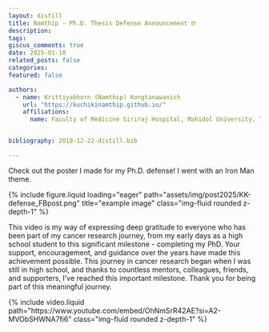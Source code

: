 ```yaml
---
layout: distill
title: Namthip - Ph.D. Thesis Defense Announcement 🤓
description: 
tags: 
giscus_comments: true
date: 2025-01-10
related_posts: false
categories: 
featured: false

authors:
  - name: Krittiyabhorn (Namthip) Kongtanawanich
    url: "https://kuchikinamthip.github.io/"
    affiliations:
      name: Faculty of Medicine Siriraj Hospital, Mahidol University, Thailand


bibliography: 2018-12-22-distill.bib

---
```

Check out the poster I made for my Ph.D. defense! I went with an Iron Man theme.

<div class="row">
    <div class="col-sm mt-3 mt-md-0">
        {% include figure.liquid loading="eager" path="assets/img/post2025/KK-defense_FBpost.png" title="example image" class="img-fluid rounded z-depth-1" %}
    </div>
</div>

This video is my way of expressing deep gratitude to everyone who has been part of my cancer research journey, from my early days as a high school student to this significant milestone - completing my PhD. Your support, encouragement, and guidance over the years have made this achievement possible. This journey in cancer research began when I was still in high school, and thanks to countless mentors, colleagues, friends, and supporters, I've reached this important milestone. Thank you for being part of this meaningful journey.
<div class="row">
    <div class="col-sm mt-3 mt-md-0">
        {% include video.liquid path="https://www.youtube.com/embed/OhNmSrR42AE?si=A2-MVObSHWNA7fi6" class="img-fluid rounded z-depth-1" %} 
    </div>
</div>


